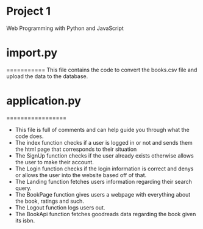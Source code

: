 # Project 1

Web Programming with Python and JavaScript

# import.py
===========
This file contains the code to convert the books.csv file and upload the data to the database.

# application.py
=================
- This file is full of comments and can help guide you through what the code does.
- The index function checks if a user is logged in or not and sends them the html page that corresponds to their situation
- The SignUp function checks if the user already exists otherwise allows the user to make their account.
- The Login function checks if the login information is correct and denys or allows the user into the website based off of that.
- The Landing function fetches users information regarding their search query.
- The BookPage function gives users a webpage with everything about the book, ratings and such.
- The Logout function logs users out.
- The BookApi function fetches goodreads data regarding the book given its isbn.
